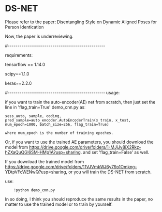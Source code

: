 # DS-NET

Please refer to the paper: Disentangling Style on Dynamic Aligned Poses for Person Identication

Now, the paper is underreviewing.


#--------------------------------------------------

requirements:

tensorflow == 1.14.0

scipy==1.1.0

keras==2.2.0

#--------------------------------------------------
usage:

if you want to train the auto-encoder(AE) net from scratch, then just set the line in 'flag_train=True' demo_cnn.py as:

    sess_auto, sample, coding, pred_sample=auto_encoder.AutoEncoderTrain(x_train, x_test, num_epoch=1000, batch_size=256, flag_train=True)
    
    where num_epoch is the number of training epoches.
    
Or, if you want to use the trained AE parameters, you should download the model from https://drive.google.com/drive/folders/1-MJjJv8iX2Rkz-hZXaQuQGI6SM-HMp1A?usp=sharing. and set 'flag_train=False' as well.
    
If you download the trained model from https://drive.google.com/drive/folders/11VJVmkWJ6y79o1Omkng-YDtpVFcWENwQ?usp=sharing, or you will train the DS-NET from scratch. 

use:

        !python demo_cnn.py

In so doing, I think you should reproduce the same results in the paper, no matter to use the trained model or to train by yourself.
    
